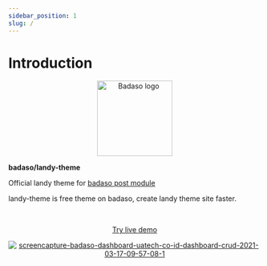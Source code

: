 ```yaml
---
sidebar_position: 1
slug: /
---
```


# Introduction

<p align="center">
  <a href="https://badaso-docs.uatech.co.id/">
    <img src="img/badaso-module-logo.png" width="150px" alt="Badaso logo" />  
  </a>
<p><b>badaso/landy-theme</b></p>
</p>

<p align="left">Official landy theme for <a href="https://github.com/uasoft-indonesia/badaso">badaso post module</a></p>
<p align="left">landy-theme is free theme on badaso, create landy theme site faster.</p>
<br />

<p align="center">
  <p align="center"><a href="https://badaso-demo.uatech.co.id/landpro" target="_blank">Try live demo</a></p>
</p>

<p align="center">
  <a href="https://badaso-docs.uatech.co.id/">
    <img src="http://localhost:3000/img/badaso-landy-theme-preview.png" alt="screencapture-badaso-dashboard-uatech-co-id-dashboard-crud-2021-03-17-09-57-08-1" />
  </a>
</p>

